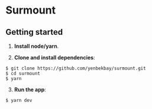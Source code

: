 # Surmount

## Getting started

1. **Install node/yarn**.

2. **Clone and install dependencies**:
```shell
$ git clone https://github.com/yenbekbay/surmount.git
$ cd surmount
$ yarn
```

3. **Run the app**:
```shell
$ yarn dev
```
